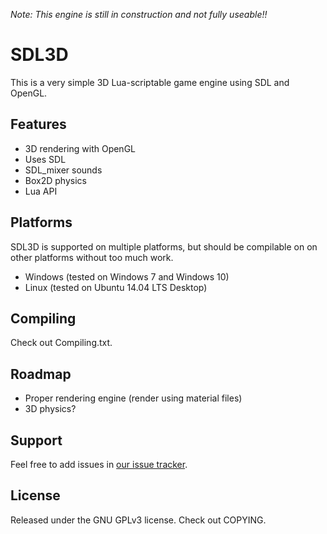 *Note: This engine is still in construction and not fully useable!!*

SDL3D
========

This is a very simple 3D Lua-scriptable game engine using SDL and OpenGL.

Features
--------

- 3D rendering with OpenGL
- Uses SDL
- SDL_mixer sounds
- Box2D physics
- Lua API

Platforms
--------
SDL3D is supported on multiple platforms, but should be compilable on on other platforms without too much work.

- Windows (tested on Windows 7 and Windows 10)
- Linux (tested on Ubuntu 14.04 LTS Desktop)

Compiling
--------

Check out Compiling.txt.

Roadmap
--------

- Proper rendering engine (render using material files)
- 3D physics?

Support
--------

Feel free to add issues in [our issue tracker](https://github.com/fordcars/SDL3D/issues).

License
--------

Released under the GNU GPLv3 license. Check out COPYING.

